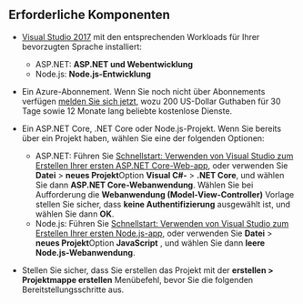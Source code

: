 ## <a name="prerequisites"></a>Erforderliche Komponenten

* [Visual Studio 2017](https://visualstudio.microsoft.com/downloads/?utm_medium=microsoft&utm_source=docs.microsoft.com&utm_campaign=button+cta&utm_content=download+vs2017) mit den entsprechenden Workloads für Ihrer bevorzugten Sprache installiert:
  * ASP.NET: **ASP.NET und Webentwicklung**
  * Node.js: **Node.js-Entwicklung**

* Ein Azure-Abonnement. Wenn Sie noch nicht über Abonnements verfügen [melden Sie sich jetzt](https://azure.microsoft.com/free/dotnet/), wozu 200 US-Dollar Guthaben für 30 Tage sowie 12 Monate lang beliebte kostenlose Dienste.

* Ein ASP.NET Core, .NET Core oder Node.js-Projekt. Wenn Sie bereits über ein Projekt haben, wählen Sie eine der folgenden Optionen:
  * ASP.NET: Führen Sie [Schnellstart: Verwenden von Visual Studio zum Erstellen Ihrer ersten ASP.NET Core-Web-app](../../ide/quickstart-aspnet-core.md), oder verwenden Sie **Datei** > **neues Projekt**Option  **Visual C#-** > **.NET Core**, und wählen Sie dann **ASP.NET Core-Webanwendung**. Wählen Sie bei Aufforderung die **Webanwendung (Model-View-Controller)** Vorlage stellen Sie sicher, dass **keine Authentifizierung** ausgewählt ist, und wählen Sie dann **OK**.
  * Node.js: Führen Sie [Schnellstart: Verwenden von Visual Studio zum Erstellen Ihrer ersten Node.js-app](../../ide/quickstart-nodejs.md), oder verwenden Sie **Datei** > **neues Projekt**Option **JavaScript** , und wählen Sie dann **leere Node.js-Webanwendung**.

* Stellen Sie sicher, dass Sie erstellen das Projekt mit der **erstellen > Projektmappe erstellen** Menübefehl, bevor Sie die folgenden Bereitstellungsschritte aus.